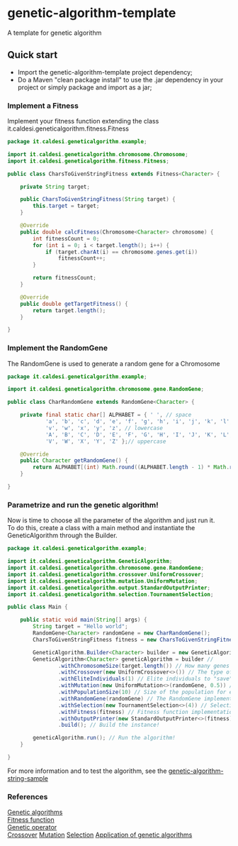 # genetic-algorithm-template
A template for genetic algorithm

## Quick start
- Import the genetic-algorithm-template project dependency;
- Do a Maven "clean package install" to use the .jar dependency in your project or simply package and import as a jar;

### Implement a Fitness
Implement your fitness function extending the class it.caldesi.geneticalgorithm.fitness.Fitness

```java
package it.caldesi.geneticalgorithm.example;

import it.caldesi.geneticalgorithm.chromosome.Chromosome;
import it.caldesi.geneticalgorithm.fitness.Fitness;

public class CharsToGivenStringFitness extends Fitness<Character> {

	private String target;

	public CharsToGivenStringFitness(String target) {
		this.target = target;
	}

	@Override
	public double calcFitness(Chromosome<Character> chromosome) {
		int fitnessCount = 0;
		for (int i = 0; i < target.length(); i++) {
			if (target.charAt(i) == chromosome.genes.get(i))
				fitnessCount++;
		}

		return fitnessCount;
	}

	@Override
	public double getTargetFitness() {
		return target.length();
	}

}
```

### Implement the RandomGene
The RandomGene is used to generate a random gene for a Chromosome

```java
package it.caldesi.geneticalgorithm.example;

import it.caldesi.geneticalgorithm.chromosome.gene.RandomGene;

public class CharRandomGene extends RandomGene<Character> {

	private final static char[] ALPHABET = { ' ', // space
			'a', 'b', 'c', 'd', 'e', 'f', 'g', 'h', 'i', 'j', 'k', 'l', 'm', 'n', 'o', 'p', 'q', 'r', 's', 't', 'u',
			'v', 'w', 'x', 'y', 'z', // lowercase
			'A', 'B', 'C', 'D', 'E', 'F', 'G', 'H', 'I', 'J', 'K', 'L', 'M', 'N', 'O', 'P', 'Q', 'R', 'S', 'T', 'U',
			'V', 'W', 'X', 'Y', 'Z' };// uppercase

	@Override
	public Character getRandomGene() {
		return ALPHABET[(int) Math.round((ALPHABET.length - 1) * Math.random())];
	}

}
```

### Parametrize and run the genetic algorithm!
Now is time to choose all the parameter of the algorithm and just run it.  
To do this, create a class with a main method and instantiate the GeneticAlgorithm through the Builder.

```java
package it.caldesi.geneticalgorithm.example;

import it.caldesi.geneticalgorithm.GeneticAlgorithm;
import it.caldesi.geneticalgorithm.chromosome.gene.RandomGene;
import it.caldesi.geneticalgorithm.crossover.UniformCrossover;
import it.caldesi.geneticalgorithm.mutation.UniformMutation;
import it.caldesi.geneticalgorithm.output.StandardOutputPrinter;
import it.caldesi.geneticalgorithm.selection.TournamentSelection;

public class Main {

	public static void main(String[] args) {
		String target = "Hello world";
		RandomGene<Character> randomGene = new CharRandomGene();
		CharsToGivenStringFitness fitness = new CharsToGivenStringFitness(target);

		GeneticAlgorithm.Builder<Character> builder = new GeneticAlgorithm.Builder<Character>();
		GeneticAlgorithm<Character> geneticAlgorithm = builder //
				.withChromosomeSize(target.length()) // How many genes must have each chromosome
				.withCrossover(new UniformCrossover<>()) // The type of crossover
				.withEliteIndividuals(1) // Elite individuals to "save" for each generation
				.withMutation(new UniformMutation<>(randomGene, 0.5)) // Mutation algorithm
				.withPopulationSize(10) // Size of the population for each generation
				.withRandomGene(randomGene) // The RandomGene implementation
				.withSelection(new TournamentSelection<>(4)) // Selection algorithm
				.withFitness(fitness) // Fitness function implementation
				.withOutputPrinter(new StandardOutputPrinter<>(fitness)) // Use a standar printer (optional)
				.build(); // Build the instance!

		geneticAlgorithm.run(); // Run the algorithm!
	}

}
```

For more information and to test the algorithm, see the [genetic-algorithm-string-sample](https://github.com/cdr89/genetic-algorithm-template/tree/master/samples/genetic-algorithm-string-sample)  


### References
[Genetic algorithms](https://en.wikipedia.org/wiki/Genetic_algorithm)  
[Fitness function](https://en.wikipedia.org/wiki/Fitness_function)  
[Genetic operator](https://en.wikipedia.org/wiki/Genetic_operator)  
[Crossover](https://en.wikipedia.org/wiki/Crossover_(genetic_algorithm))  
[Mutation](https://en.wikipedia.org/wiki/Mutation_(genetic_algorithm))  
[Selection](https://en.wikipedia.org/wiki/Selection_(genetic_algorithm))  
[Application of genetic algorithms](https://en.wikipedia.org/wiki/List_of_genetic_algorithm_applications)  

